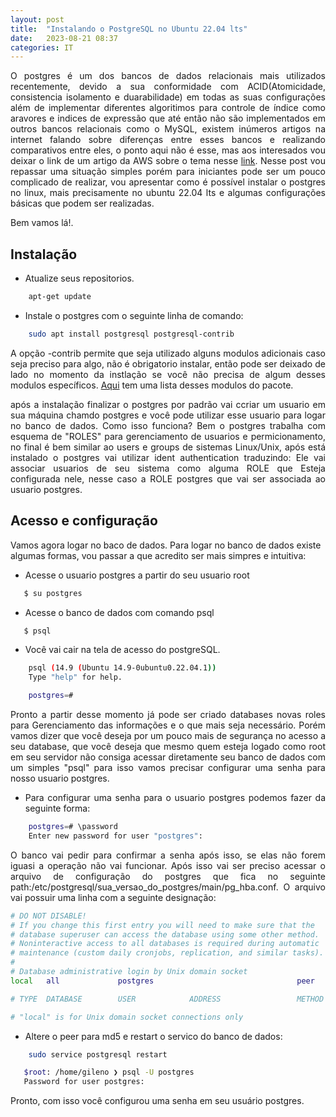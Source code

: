 ```yaml
---
layout: post
title:  "Instalando o PostgreSQL no Ubuntu 22.04 lts"
date:   2023-08-21 08:37
categories: IT
---
```

<p style="text-align:justify;"> O postgres é um dos bancos de dados relacionais mais utilizados recentemente, devido a sua conformidade com ACID(Atomicidade, consistencia isolamento e duarabilidade) em todas as suas configurações além de implementar diferentes algoritimos para controle de índice como aravores e indices de expressão que até então não são implementados em outros bancos relacionais como o MySQL, existem inúmeros artigos na internet falando sobre diferenças entre esses bancos e realizando comparativos entre eles, o ponto aqui não é esse, mas aos interesados vou deixar o link de um artigo da AWS sobre o tema nesse <a href="https://aws.amazon.com/pt/compare/the-difference-between-mysql-vs-postgresql/">link</a>. Nesse post vou repassar uma situação simples porém para iniciantes pode ser um pouco complicado de realizar, vou apresentar como é possível instalar o postgres no linux, mais precisamente no ubuntu 22.04 lts e algumas configurações básicas que podem ser realizadas.</p>
Bem vamos lá!.

## Instalação
- Atualize seus repositorios.
```bash
	apt-get update
 ```

- Instale o postgres com o seguinte linha de comando:
```bash
	sudo apt install postgresql postgresql-contrib
```

<p style="text-align:justify;">A opção -contrib permite que seja utilizado alguns modulos adicionais caso seja preciso para algo, não é obrigatorio instalar, então pode ser deixado de lado no momento da instlação se você não precisa de algum desses modulos específicos. <a href="https://www.mankier.com/package/postgresql-contrib">Aqui</a> tem uma lista desses modulos do pacote.</p>

<p style="text-align:justify;">após a instalação finalizar o postgres por padrão vai ccriar um usuario em sua máquina chamdo postgres e você pode utilizar esse usuario para logar no banco de dados. Como isso funciona? Bem o postgres trabalha com esquema de "ROLES" para gerenciamento de usuarios e permicionamento, no final é bem similar ao users e groups de sistemas Linux/Unix, após está instalado o postgres vai utilizar ident authentication traduzindo: Ele vai associar usuarios de seu sistema como alguma ROLE que Esteja configurada nele, nesse caso a ROLE postgres que vai ser associada ao usuario postgres.</p>

## Acesso e configuração
Vamos agora logar no baco de dados.
Para logar no banco de dados existe algumas formas, vou passar a que acredito ser mais simpres e intuitiva:

- <p style="text-align:justify;">Acesse o usuario postgres a partir do seu usuario root</p>
```bash
   $ su postgres
```
- <p style="text-align:justify;">Acesse o banco de dados com comando psql </p>
```bash
   $ psql
```
 - <p style="text-align:justify;">Você vai cair na tela de acesso do postgreSQL. </p>
```bash
	psql (14.9 (Ubuntu 14.9-0ubuntu0.22.04.1))
	Type "help" for help.

	postgres=#
```

<p style="text-align:justify;">Pronto a partir desse momento já pode ser criado databases novas roles para Gerenciamento das informações e o que mais seja necessário. Porém vamos dizer que você deseja por um pouco mais de segurança no acesso a seu database, que você deseja que mesmo quem esteja logado como root em seu servidor não consiga acessar diretamente seu banco de dados com um simples "psql" para isso vamos precisar configurar uma senha para nosso usuario postgres.</p>

- <p style="text-align:justify;">Para configurar uma senha para o usuario postgres podemos fazer da seguinte forma:</p>
```bash
	postgres=# \password
	Enter new password for user "postgres":
```

<p style="text-align:justify;"> O banco vai pedir para confirmar a senha após isso, se elas não forem iguasi a operação não vai funcionar. Após isso vai ser preciso acessar o arquivo de configuração do postgres que fica no seguinte path:/etc/postgresql/sua_versao_do_postgres/main/pg_hba.conf.
O arquivo vai possuir uma linha com a seguinte designação:</p>

```bash
# DO NOT DISABLE!
# If you change this first entry you will need to make sure that the
# database superuser can access the database using some other method.
# Noninteractive access to all databases is required during automatic
# maintenance (custom daily cronjobs, replication, and similar tasks).
#
# Database administrative login by Unix domain socket
local   all         	postgres                            	peer

# TYPE  DATABASE    	USER        	ADDRESS             	METHOD

# "local" is for Unix domain socket connections only
```
 - <p style="text-align:justify;">Altere o peer para md5 e restart o servico do banco de dados:</p>
```bash
	sudo service postgresql restart
 ```
 ```bash
	$root: /home/gileno ❯ psql -U postgres
	Password for user postgres:
 ```
<p style="text-align:justify;">Pronto, com isso você configurou uma senha em seu usuário postgres. </p>

